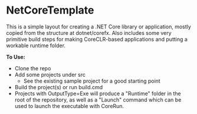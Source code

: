 # NetCoreTemplate

This is a simple layout for creating a .NET Core library or application, mostly copied from the structure at dotnet/corefx.
Also includes some very primitive build steps for making CoreCLR-based applications and putting a workable runtime folder.

**To Use:**

* Clone the repo
* Add some projects under src
  *  See the existing sample project for a good starting point
* Build the project(s) or run build.cmd
* Projects with OutputType=Exe will produce a "Runtime" folder in the root of the repository, as well as a "Launch" command which can be used to launch the executable with CoreRun.
